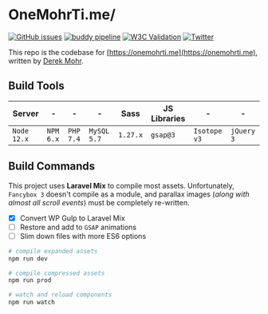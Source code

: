 # OneMohrTi.me/

[![GitHub issues](https://img.shields.io/github/issues/onemohrtime/onemohrtime-theme)](https://github.com/OneMohrTime/onemohrtime-theme/issues)
[![buddy pipeline](https://app.buddy.works/onemohrtime/onemohrtime/pipelines/pipeline/231049/badge.svg?token=87fbddf4764a79d8087606f27acba051a5f8777676ebcfd6ebb9563158502a61 "buddy pipeline")](https://buddy.works/)
[![W3C Validation](https://img.shields.io/w3c-validation/html?targetUrl=https%3A%2F%2Fonemohrti.me)](https://validator.w3.org/)
[![Twitter](https://img.shields.io/twitter/url?style=social&url=https%3A%2F%2Ftwitter.com%2Fonemohrtime)](https://twitter.com/intent/tweet?text=Check+out+these+interactions:&url=https%3A%2F%2Fgithub.com%2FOneMohrTime%2Fonemohrtime-theme)

This repo is the codebase for [https://onemohrti.me](https://onemohrti.me), written by [Derek Mohr](https://instagram.com/onemohrtimedesign).

## Build Tools

| Server | - | - | - | Sass | JS Libraries | - | - |
| - | - | - | - | - | - | - | - |
| `Node 12.x` | `NPM 6.x` | `PHP 7.4` | `MySQL 5.7` | `1.27.x` | `gsap@3` | `Isotope v3` | `jQuery 3` |

## Build Commands

This project uses **Laravel Mix** to compile most assets. Unfortunately, `Fancybox 3` doesn't compile as a module, and parallax images (_along with almost all scroll events_) must be completely re-written.

- [x] Convert WP Gulp to Laravel Mix
- [ ] Restore and add to `GSAP` animations
- [ ] Slim down files with more ES6 options

```zsh
# compile expanded assets
npm run dev

# compile compressed assets
npm run prod

# watch and reload components
npm run watch
```
